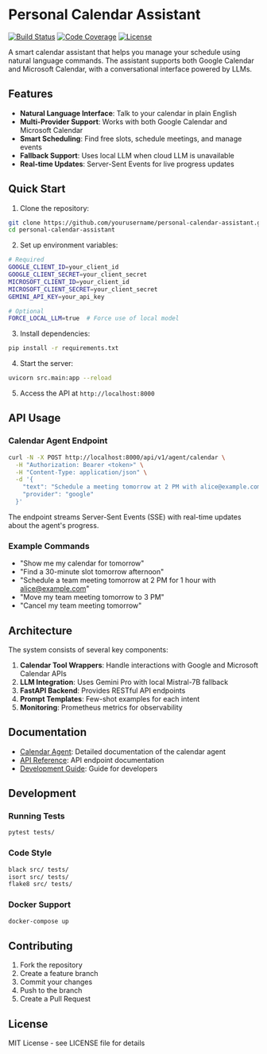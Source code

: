 # Personal Calendar Assistant

[![Build Status](https://img.shields.io/github/actions/workflow/status/username/personal-calendar-assistant/ci.yml?branch=main&style=flat-square)](https://github.com/username/personal-calendar-assistant/actions)
[![Code Coverage](https://img.shields.io/codecov/c/github/username/personal-calendar-assistant?style=flat-square)](https://codecov.io/gh/username/personal-calendar-assistant)
[![License](https://img.shields.io/github/license/username/personal-calendar-assistant?style=flat-square)](LICENSE)

A smart calendar assistant that helps you manage your schedule using natural language commands. The assistant supports both Google Calendar and Microsoft Calendar, with a conversational interface powered by LLMs.

## Features

- **Natural Language Interface**: Talk to your calendar in plain English
- **Multi-Provider Support**: Works with both Google Calendar and Microsoft Calendar
- **Smart Scheduling**: Find free slots, schedule meetings, and manage events
- **Fallback Support**: Uses local LLM when cloud LLM is unavailable
- **Real-time Updates**: Server-Sent Events for live progress updates

## Quick Start

1. Clone the repository:
```bash
git clone https://github.com/yourusername/personal-calendar-assistant.git
cd personal-calendar-assistant
```

2. Set up environment variables:
```bash
# Required
GOOGLE_CLIENT_ID=your_client_id
GOOGLE_CLIENT_SECRET=your_client_secret
MICROSOFT_CLIENT_ID=your_client_id
MICROSOFT_CLIENT_SECRET=your_client_secret
GEMINI_API_KEY=your_api_key

# Optional
FORCE_LOCAL_LLM=true  # Force use of local model
```

3. Install dependencies:
```bash
pip install -r requirements.txt
```

4. Start the server:
```bash
uvicorn src.main:app --reload
```

5. Access the API at `http://localhost:8000`

## API Usage

### Calendar Agent Endpoint

```bash
curl -N -X POST http://localhost:8000/api/v1/agent/calendar \
  -H "Authorization: Bearer <token>" \
  -H "Content-Type: application/json" \
  -d '{
    "text": "Schedule a meeting tomorrow at 2 PM with alice@example.com",
    "provider": "google"
  }'
```

The endpoint streams Server-Sent Events (SSE) with real-time updates about the agent's progress.

### Example Commands

- "Show me my calendar for tomorrow"
- "Find a 30-minute slot tomorrow afternoon"
- "Schedule a team meeting tomorrow at 2 PM for 1 hour with alice@example.com"
- "Move my team meeting tomorrow to 3 PM"
- "Cancel my team meeting tomorrow"

## Architecture

The system consists of several key components:

1. **Calendar Tool Wrappers**: Handle interactions with Google and Microsoft Calendar APIs
2. **LLM Integration**: Uses Gemini Pro with local Mistral-7B fallback
3. **FastAPI Backend**: Provides RESTful API endpoints
4. **Prompt Templates**: Few-shot examples for each intent
5. **Monitoring**: Prometheus metrics for observability

## Documentation

- [Calendar Agent](docs/agent.md): Detailed documentation of the calendar agent
- [API Reference](docs/api.md): API endpoint documentation
- [Development Guide](docs/development.md): Guide for developers

## Development

### Running Tests

```bash
pytest tests/
```

### Code Style

```bash
black src/ tests/
isort src/ tests/
flake8 src/ tests/
```

### Docker Support

```bash
docker-compose up
```

## Contributing

1. Fork the repository
2. Create a feature branch
3. Commit your changes
4. Push to the branch
5. Create a Pull Request

## License

MIT License - see LICENSE file for details
